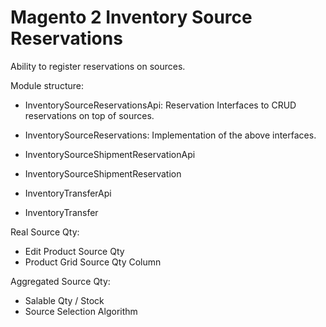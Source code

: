 # Magento 2 Inventory Source Reservations

Ability to register reservations on sources.

Module structure:
- InventorySourceReservationsApi: Reservation Interfaces to CRUD reservations on top of sources.
- InventorySourceReservations: Implementation of the above interfaces.

- InventorySourceShipmentReservationApi
- InventorySourceShipmentReservation

- InventoryTransferApi
- InventoryTransfer



Real Source Qty:
- Edit Product Source Qty
- Product Grid Source Qty Column

Aggregated Source Qty:
- Salable Qty / Stock
- Source Selection Algorithm

